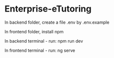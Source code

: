 # Enterprise-eTutoring
In backend folder, create a file .env by .env.example 

In frontend folder, install npm

In backend terminal - run: npm run dev

In frontend terminal - run: ng serve
